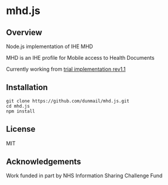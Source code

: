 mhd.js
======

Overview
--------
Node.js implementation of IHE MHD

MHD is an IHE profile for Mobile access to Health Documents

Currently working from [trial implementation rev1.1](http://www.ihe.net/Technical_Framework/upload/IHE_ITI_Suppl_MHD.pdf)

Installation
------------
    git clone https://github.com/dunmail/mhd.js.git
    cd mhd.js
    npm install

License
-------
MIT

Acknowledgements
----------------
Work funded in part by NHS Information Sharing Challenge Fund
